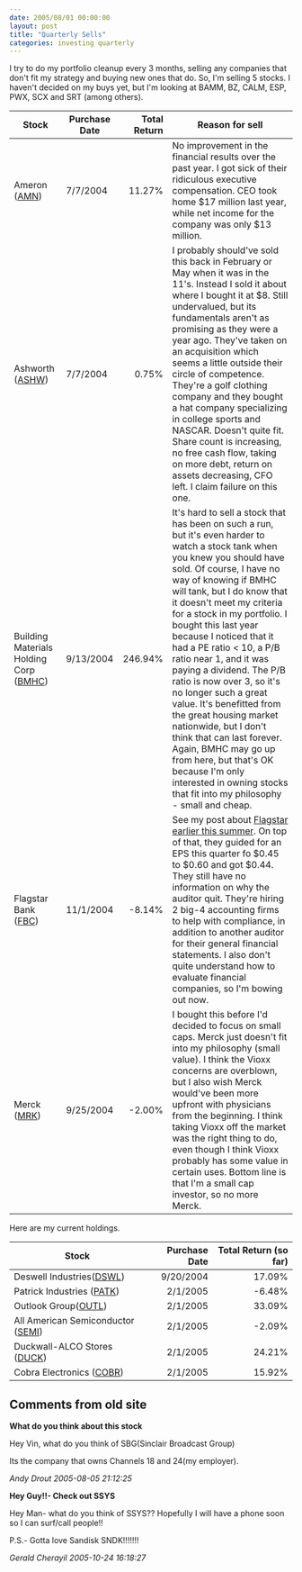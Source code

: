 ```yaml
---
date: 2005/08/01 00:00:00
layout: post
title: "Quarterly Sells"
categories: investing quarterly
---
```


I try to do my portfolio cleanup every 3 months, selling any companies that don't fit my strategy and buying new ones that do. So, I'm selling 5 stocks. I haven't decided on my buys yet, but I'm looking at BAMM, BZ, CALM, ESP, PWX, SCX and SRT (among others).

Stock | Purchase Date | Total Return | Reason for sell |
------|---------------|-------------:|-----------------|
Ameron ([AMN](http://finance.yahoo.com/q?s=AMN)) | 7/7/2004 | 11.27% | No improvement in the financial results over the past year. I got sick of their ridiculous executive compensation. CEO took home $17 million last year, while net income for the company was only $13 million. |
Ashworth ([ASHW](http://finance.yahoo.com/q?s=ASHW)) | 7/7/2004 | 0.75% | I probably should've sold this back in February or May when it was in the 11's. Instead I sold it about where I bought it at $8. Still undervalued, but its fundamentals aren't as promising as they were a year ago. They've taken on an acquisition which seems a little outside their circle of competence. They're a golf clothing company and they bought a hat company specializing in college sports and NASCAR. Doesn't quite fit. Share count is increasing, no free cash flow, taking on more debt, return on assets decreasing, CFO left. I claim failure on this one. |
Building Materials Holding Corp ([BMHC](http://finance.yahoo.com/q?s=BMHC)) | 9/13/2004 | 246.94% | It's hard to sell a stock that has been on such a run, but it's even harder to watch a stock tank when you knew you should have sold. Of course, I have no way of knowing if BMHC will tank, but I do know that it doesn't meet my criteria for a stock in my portfolio. I bought this last year because I noticed that it had a PE ratio < 10, a P/B ratio near 1, and it was paying a dividend. The P/B ratio is now over 3, so it's no longer such a great value. It's benefitted from the great housing market nationwide, but I don't think that can last forever. Again, BMHC may go up from here, but that's OK because I'm only interested in owning stocks that fit into my philosophy - small and cheap. |
Flagstar Bank ([FBC](http://finance.yahoo.com/q?s=FBC)) | 11/1/2004 | -8.14% | See my post about [Flagstar earlier this summer](http://kurup.org/blog/one-entry?entry%5fid=20903). On top of that, they guided for an EPS this quarter fo $0.45 to $0.60 and got $0.44. They still have no information on why the auditor quit. They're hiring 2 big-4 accounting firms to help with compliance, in addition to another auditor for their general financial statements. I also don't quite understand how to evaluate financial companies, so I'm bowing out now. |
Merck ([MRK](http://finance.yahoo.com/q?s=MRK)) | 9/25/2004 | -2.00% | I bought this before I'd decided to focus on small caps. Merck just doesn't fit into my philosophy (small value). I think the Vioxx concerns are overblown, but I also wish Merck would've been more upfront with physicians from the beginning. I think taking Vioxx off the market was the right thing to do, even though I think Vioxx probably has some value in certain uses. Bottom line is that I'm a small cap investor, so no more Merck. |

Here are my current holdings. 

Stock| Purchase Date| Total Return (so far) |
-----|-------------:|----------------------:|
Deswell Industries([DSWL](http://finance.yahoo.com/q?s=DSWL)) | 9/20/2004 | 17.09% |
Patrick Industries ([PATK](http://finance.yahoo.com/q?s=PATK)) | 2/1/2005 | -6.48% |
Outlook Group([OUTL](http://finance.yahoo.com/q?s=OUTL)) | 2/1/2005 | 33.09% |
All American Semiconductor ([SEMI](http://finance.yahoo.com/q?s=SEMI)) | 2/1/2005 | -2.09% |
Duckwall-ALCO Stores ([DUCK](http://finance.yahoo.com/q?s=DUCK)) | 2/1/2005 | 24.21% |
Cobra Electronics ([COBR](http://finance.yahoo.com/q?s=COBR)) | 2/1/2005 | 15.92% |

<div id="comment-box">
<h2>Comments from old site</h2>

<div class="one-comment">
<p><b>What do you think about this stock</b></p>
<p>
Hey Vin, what do you think of SBG(Sinclair Broadcast Group)
</p>
<p>
Its the company that owns Channels 18 and 24(my employer).
</p>
<address class="signature">
<span class="author">Andy Drout</span>
<span class="date">2005-08-05 21:12:25</span>
</address>
</div>

<div class="one-comment">
<p><b>Hey Guy!!- Check out SSYS</b></p>
<p>
Hey Man- what do you think of SSYS??  Hopefully I will have a phone
soon so I can surf/call people!!
</p>

<p>
P.S.- Gotta love Sandisk SNDK!!!!!!!
</p>
<address class="signature">
<span class="author">Gerald Cherayil</span>
<span class="date">2005-10-24 16:18:27</span>
</address>
</div>

</div>
